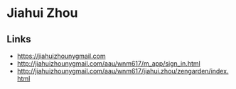 # Jiahui Zhou

## Links
- https://jiahuizhounygmail.com
- http://jiahuizhounygmail.com/aau/wnm617/m_app/sign_in.html
- http://jiahuizhounygmail.com/aau/wnm617/jiahui.zhou/zengarden/index.html